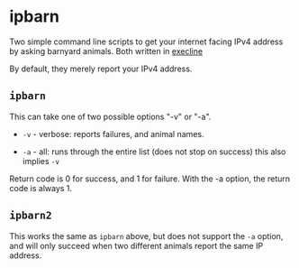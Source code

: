 # ipbarn

Two simple command line scripts to get your internet facing IPv4 address by asking barnyard animals. Both written in [execline][1]

By default, they merely report your IPv4 address.

## `ipbarn`

This can take one of two possible options "-v" or "-a".

* `-v` - verbose: reports failures, and animal names.

* `-a` - all: runs through the entire list (does not stop on success) this also implies `-v`

Return code is 0 for success, and 1 for failure. With the -a option, the return code is always 1.

## `ipbarn2`

This works the same as `ipbarn` above, but does not support the `-a` option, and will only succeed when two different animals report the same IP address.

[1]: https://www.skarnet.org/software/execline/
